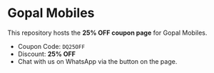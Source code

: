 # Gopal Mobiles
This repository hosts the **25% OFF coupon page** for Gopal Mobiles.

- Coupon Code: `DQ25OFF`
- Discount: **25% OFF**
- Chat with us on WhatsApp via the button on the page.

